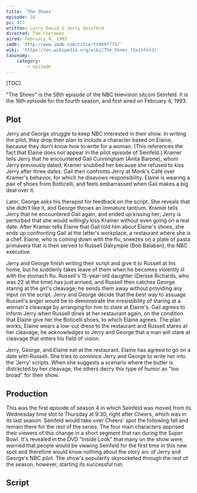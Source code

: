 ```yaml
---
title: 'The Shoes'
episode: 16
pc: 417         
written: Larry David & Jerry Seinfeld
directed: Tom Cherones
aired: February 4, 1993
imdb: 'http://www.imdb.com/title/tt0697775/'
wiki: 'https://en.wikipedia.org/wiki/The_Shoes_(Seinfeld)'
taxonomy:
    category:
        - episode
---
```


[TOC]

"The Shoes" is the 56th episode of the NBC television sitcom Seinfeld. It is the 16th episode for the fourth season, and first aired on February 4, 1993.

## Plot

Jerry and George struggle to keep NBC interested in their show. In writing the pilot, they drop their plan to include a character based on Elaine, because they don't know how to write for a woman. (This references the fact that Elaine does not appear in the pilot episode of Seinfeld.) Kramer tells Jerry that he encountered Gail Cunningham (Anita Barone), whom Jerry previously dated; Kramer snubbed her because she refused to kiss Jerry after three dates. Gail then confronts Jerry at Monk's Café over Kramer's behavior, for which he disavows responsibility. Elaine is wearing a pair of shoes from Botticelli, and feels embarrassed when Gail makes a big deal over it.

Later, George asks his therapist for feedback on the script. She reveals that she didn't like it, and George throws an immature tantrum. Kramer tells Jerry that he encountered Gail again, and ended up kissing her; Jerry is perturbed that she would willingly kiss Kramer without even going on a real date. After Kramer tells Elaine that Gail told him about Elaine's shoes, she ends up confronting Gail at the latter's workplace, a restaurant where she is a chef. Elaine, who is coming down with the flu, sneezes on a plate of pasta primavera that is then served to Russell Dalrymple (Bob Balaban), the NBC executive.

Jerry and George finish writing their script and give it to Russell at his home, but he suddenly takes leave of them when he becomes violently ill with the stomach flu. Russell's 15-year-old daughter (Denise Richards, who was 22 at the time) has just arrived, and Russell then catches George staring at the girl's cleavage; he sends them away without providing any input on the script. Jerry and George decide that the best way to assuage Russell's anger would be to demonstrate the irresistibility of staring at a woman's cleavage by arranging for him to stare at Elaine's. Gail agrees to inform Jerry when Russell dines at her restaurant again, on the condition that Elaine give her the Boticelli shoes, to which Elaine agrees. The plan works; Elaine wears a low-cut dress to the restaurant and Russell stares at her cleavage; he acknowledges to Jerry and George that a man will stare at cleavage that enters his field of vision.

Jerry, George, and Elaine eat at the restaurant. Elaine has agreed to go on a date with Russell. She tries to convince Jerry and George to write her into the 'Jerry' scripts. When she suggests a scenario where the butler is distracted by her cleavage, the others decry this type of humor as "too broad" for their show.

## Production

This was the first episode of season 4 in which Seinfeld was moved from its Wednesday time slot to Thursday at 9:30, right after Cheers, which was in its last season. Seinfeld would take over Cheers' spot the following fall and remain there for the rest of the series. The four main characters apprised their viewers of this change in a short segment that ran during the Super Bowl. It's revealed in the DVD "Inside Look" that many on the show were worried that people would be viewing Seinfeld for the first time in this new spot and therefore would know nothing about the story arc of Jerry and George's NBC pilot. The show's popularity skyrocketed through the rest of the season, however, starting its successful run.

## Script
